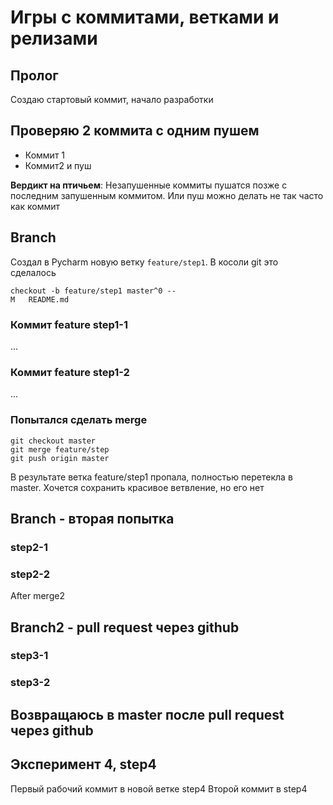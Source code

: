 # Игры с коммитами, ветками и релизами

## Пролог

Создаю стартовый коммит, начало разработки

## Проверяю 2 коммита с одним пушем

- Коммит 1
- Коммит2 и пуш

**Вердикт на птичьем**: Незапушенные коммиты пушатся позже с последним запушенным коммитом. 
Или пуш можно делать не так часто как коммит

## Branch
Создал в Pycharm новую ветку `feature/step1`. В косоли git это сделалось 
```
checkout -b feature/step1 master^0 --
M	README.md
```

### Коммит feature step1-1
...

### Коммит feature step1-2
...

### Попытался сделать merge

```
git checkout master
git merge feature/step
git push origin master
```
В результате ветка feature/step1 пропала, полностью перетекла в master.
Хочется сохранить красивое ветвление, но его нет
## Branch - вторая попытка

### step2-1
### step2-2

After merge2

## Branch2 - pull request через github

### step3-1
### step3-2

## Возвращаюсь в master после pull request через github

## Эксперимент 4, step4

Первый рабочий коммит в новой ветке step4
Второй коммит в step4